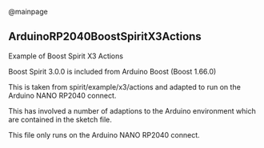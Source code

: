 @mainpage

## ArduinoRP2040BoostSpiritX3Actions

Example of Boost Spirit X3 Actions

Boost Spirit 3.0.0 is included from Arduino Boost (Boost 1.66.0)

This is taken from spirit/example/x3/actions
and adapted to run on the Arduino NANO RP2040 connect.

This has involved a number of adaptions to the Arduino environment which are contained in the sketch file.

This file only runs on the Arduino NANO RP2040 connect.
